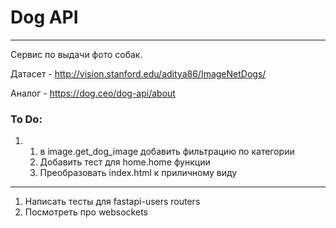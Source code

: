 # Dog API 
***

Сервис по выдачи фото собак. 

Датасет - http://vision.stanford.edu/aditya86/ImageNetDogs/

Аналог - https://dog.ceo/dog-api/about


### To Do:
1.
   1. в image.get_dog_image добавить фильтрацию по категории
   2. Добавить тест для home.home функции
   3. Преобразовать index.html к приличному виду

***
1. Написать тесты для fastapi-users routers
2. Посмотреть про websockets

